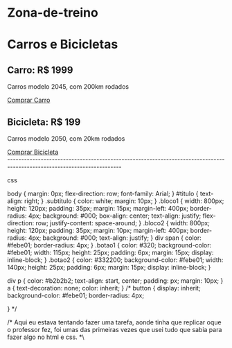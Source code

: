 # Zona-de-treino
<!DOCTYPE html>
<html>

<head>
  <meta charset="UTF-8">
  <meta http-equiv="X-UA-Compatible" content="IE=edge">
  <meta name="viewport" content="width=device-width, initial-scale=1.0">
  <link rel="stylesheet" href="style.css">
  <title>Document</title>
</head>

<body>
  <h1 id="titulo">Carros e Bicicletas</h1>

  <div class="bloco1">
    <h2 class="subtitulo">Carro: <span>R$ 1999</span></h2>
    <p>Carros modelo <span>2045</span>, com <span>200km</span> rodados</p>
    <span class="botao1"><a href="/">Comprar Carro</a></span>
  </div>

  <div class="bloco2">
    <h2 class="subtitulo">Bicicleta: <span>R$ 199</span></h2>
    <p> Carros modelo <span>2050</span>, com <span>20km</span> rodados </p>
    <span class="botao2"><a href="/">Comprar Bicicleta</a></span>

  </div>
</body>


</html>
-----------------------------------------------------------------------------------------------------------------------

css

body {
  margin: 0px;
  flex-direction: row;
  font-family: Arial;
}
#titulo {
  text-align: right;
}
.subtitulo {
  color: white;
  margin: 10px;
}
.bloco1 {
  width: 800px;
  height: 120px;
  padding: 35px;
  margin: 15px;
  margin-left: 400px;
  border-radius: 4px;
  background: #000;
  box-align: center;
  text-align: justify;
  flex-direction: row;
  justify-content: space-around;
}
.bloco2 {
  width: 800px;
  height: 120px;
  padding: 35px;
  margin: 10px;
  margin-left: 400px;
  border-radius: 4px;
  background: #000;
  text-align: justify;
}
div span {
  color: #febe01;
  border-radius: 4px;
}
.botao1 {
  color: #320;
  background-color: #febe01;
  width: 115px;
  height: 25px;
  padding: 6px;
  margin: 15px;
  display: inline-block;
}
.botao2 {
  color: #332200;
  background-color: #febe01;
  width: 140px;
  height: 25px;
  padding: 6px;
  margin: 15px;
  display: inline-block;
}

div p {
  color: #b2b2b2;
  text-align: start, center;
  padding: px;
  margin: 10px;
}
a {
  text-decoration: none;
  color: inherit;
}
/* button {
  display: inherit;
  background-color: #febe01;
  border-radius: 4px;

} */

/* Aqui eu estava tentando fazer uma tarefa, aonde tinha que replicar oque o professor fez, foi umas das primeiras vezes que usei tudo que sabia para fazer algo no html e css. *\

